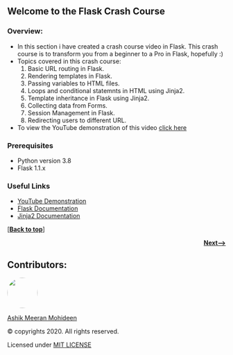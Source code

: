 ## Welcome to the Flask Crash Course

### Overview:
* In this section i have created a crash course video in Flask. This crash course is to transform you from a beginner to a Pro in Flask, hopefully :)
* Topics covered in this crash course: 
  1. Basic URL routing in Flask.
  1. Rendering templates in Flask.
  1. Passing variables to HTML files.
  1. Loops and conditional statemnts in HTML using Jinja2.
  1. Template inheritance in Flask using Jinja2.
  1. Collecting data from Forms.
  1. Session Management in Flask.
  1. Redirecting users to different URL.
* To view the YouTube demonstration of this video <a href="https://youtu.be/KbJ2Fa56cEw"> click here </a>

### Prerequisites
* Python version 3.8
* Flask 1.1.x

### Useful Links
* [YouTube Demonstration](https://youtu.be/KbJ2Fa56cEw)
* [Flask Documentation](https://flask.palletsprojects.com/en/1.1.x/)
* [Jinja2 Documentation](https://jinja.palletsprojects.com/en/2.11.x/)

[[**Back to top**](#welcome-to-the-flask-crash-course)]

<p align="right">
  <a href="https://github.com/ASHIK11ab/Flask-Series/tree/sql-from-python">
    <strong>Next--></strong>
  </a>
</p>

## Contributors:
<a href="https://github.com/ASHIK11ab">
  <img style="border-radius: 50px" src="https://avatars2.githubusercontent.com/u/58099865?s=460&u=dc835e2281a9265edf2b48059f1c8151be89a1b1&v=4" width="70px" height = "70px"> 
</a> 

[Ashik Meeran Mohideen](https://github.com/ASHIK11ab)

&copy; copyrights 2020. All rights reserved.

Licensed under [MIT LICENSE](https://github.com/ASHIK11ab/Flask-Series/blob/main/LICENSE)
